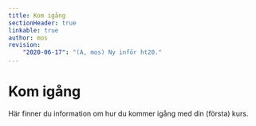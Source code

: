 ```yaml
---
title: Kom igång
sectionHeader: true
linkable: true
author: mos
revision:
    "2020-06-17": "(A, mos) Ny inför ht20."
...
```

Kom igång
==========================

Här finner du information om hur du kommer igång med din (första) kurs.
